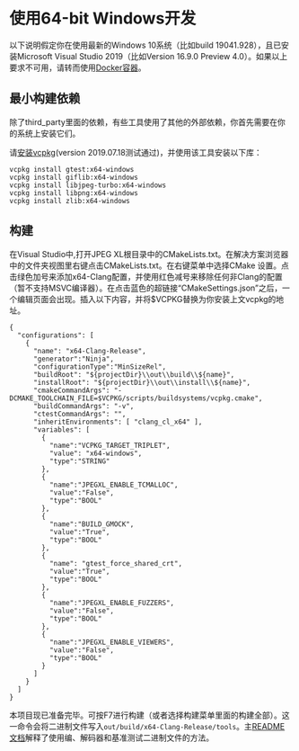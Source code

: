 ﻿# 使用64-bit Windows开发

以下说明假定你在使用最新的Windows 10系统（比如build 19041.928），且已安装Microsoft Visual Studio 2019（比如Version 16.9.0 Preview 4.0）。如果以上要求不可用，请转而使用[Docker容器](developing_in_docker_zho-CN.md)。

## 最小构建依赖

除了third_party里面的依赖，有些工具使用了其他的外部依赖，你首先需要在你的系统上安装它们。

请[安装vcpkg](https://vcpkg.readthedocs.io/en/latest/examples/installing-and-using-packages/)(version 2019.07.18测试通过)，并使用该工具安装以下库：

```
vcpkg install gtest:x64-windows
vcpkg install giflib:x64-windows
vcpkg install libjpeg-turbo:x64-windows
vcpkg install libpng:x64-windows
vcpkg install zlib:x64-windows
```

## 构建

在Visual Studio中,打开JPEG XL根目录中的CMakeLists.txt。在解决方案浏览器中的文件夹视图里右键点击CMakeLists.txt。在右键菜单中选择CMake 设置。点击绿色加号来添加x64-Clang配置，并使用红色减号来移除任何非Clang的配置（暂不支持MSVC编译器）。在点击蓝色的超链接“CMakeSettings.json”之后，一个编辑页面会出现。插入以下内容，并将$VCPKG替换为你安装上文vcpkg的地址。

```
{
  "configurations": [
    {
      "name": "x64-Clang-Release",
      "generator":"Ninja",
      "configurationType":"MinSizeRel",
      "buildRoot": "${projectDir}\\out\\build\\${name}",
      "installRoot": "${projectDir}\\out\\install\\${name}",
      "cmakeCommandArgs": "-DCMAKE_TOOLCHAIN_FILE=$VCPKG/scripts/buildsystems/vcpkg.cmake",
      "buildCommandArgs": "-v",
      "ctestCommandArgs": "",
      "inheritEnvironments": [ "clang_cl_x64" ],
      "variables": [
        {
          "name":"VCPKG_TARGET_TRIPLET",
          "value": "x64-windows",
          "type":"STRING"
        },
        {
          "name":"JPEGXL_ENABLE_TCMALLOC",
          "value":"False",
          "type":"BOOL"
        },
        {
          "name":"BUILD_GMOCK",
          "value":"True",
          "type":"BOOL"
        },
        {
          "name": "gtest_force_shared_crt",
          "value":"True",
          "type":"BOOL"
        },
        {
          "name":"JPEGXL_ENABLE_FUZZERS",
          "value":"False",
          "type":"BOOL"
        },
        {
          "name":"JPEGXL_ENABLE_VIEWERS",
          "value":"False",
          "type":"BOOL"
        }
      ]
    }
  ]
}
```

本项目现已准备完毕。可按F7进行构建（或者选择构建菜单里面的构建全部）。这一命令会将二进制文件写入`out/build/x64-Clang-Release/tools`。主[README文档](README.md)解释了使用编、解码器和基准测试二进制文件的方法。
